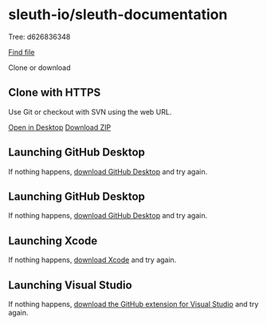 # sleuth-io/sleuth-documentation

 Tree: d626836348

[Find file](https://github.com/sleuth-io/sleuth-documentation/find/d626836348ac107375c129eacb04fc00973f8948)

 Clone or download

##  Clone with HTTPS 

 Use Git or checkout with SVN using the web URL.

[Open in Desktop](https://desktop.github.com/) [Download ZIP](https://github.com/sleuth-io/sleuth-documentation/archive/d626836348ac107375c129eacb04fc00973f8948.zip)

## Launching GitHub Desktop

If nothing happens, [download GitHub Desktop](https://desktop.github.com/) and try again.

## Launching GitHub Desktop

If nothing happens, [download GitHub Desktop](https://desktop.github.com/) and try again.

## Launching Xcode

If nothing happens, [download Xcode](https://developer.apple.com/xcode/) and try again.

## Launching Visual Studio

If nothing happens, [download the GitHub extension for Visual Studio](https://visualstudio.github.com/) and try again.

